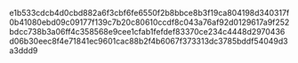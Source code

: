 e1b533cdcb4d0cbd882a6f3cbf6fe6550f2b8bbce8b3f19ca804198d340317f0b41080ebd09c09177f139c7b20c80610ccdf8c043a76af92d0129617a9f252bdcc738b3a06ff4c358568e9cee1cfab1fefdef83370ce234c4448d2970436d06b30eec8f4e71841ec9601cac88b2f4b6067f373313dc3785bddf54049d3a3ddd9
